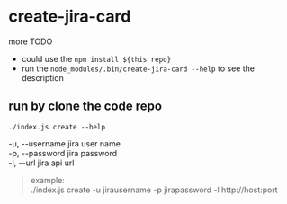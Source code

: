 # create-jira-card

more TODO

- could use the `npm install ${this repo}`
- run the `node_modules/.bin/create-jira-card --help` to see the description

## run by clone the code repo
`./index.js create --help`

-u, --username <username>  jira user name                                    
-p, --password <password>  jira password                                     
-l, --url <jira api url>   jira api url                                      

> example:  
./index.js create -u jirausername -p jirapassword -l http://host:port
